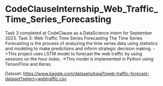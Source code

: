 # CodeClauseInternship_Web_Traffic_Time_Series_Forecasting
Task 3 completed at CodeClause as a DataScience intern for September 2023.
Task 3: Web Traffic Time Series Forecasting
The Time Series Forecasting is the process of analyzing the time series data using statistics and modeling to make predictions and inform strategic decision making.
->This project uses LSTM model to forecast the web traffic by using sessions on the hour index.
->This model is implemented in Python using TensorFlow and Keras.

Dataset: https://www.kaggle.com/datasets/kajal1/web-traffic-forecast-dataset?select=webtraffic.csv
